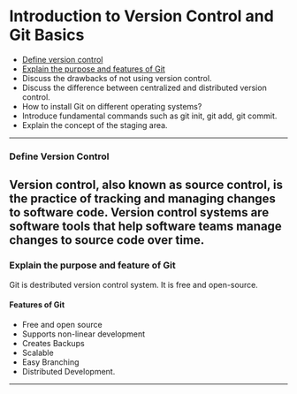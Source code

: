 # Introduction to Version Control and Git Basics
- [Define version control](#define-version-control) 
- [Explain the purpose and features of Git](#explain-the-purpose-and-feature-of-git)
- Discuss the drawbacks of not using version control.
- Discuss the difference between centralized and distributed version control.
- How to install Git on different operating systems?
- Introduce fundamental commands such as git init, git add, git commit.
- Explain the concept of the staging area.

***

### Define Version Control
Version control, also known as source control, is the practice of tracking and managing changes to software code. 
Version control systems are software tools that help software teams manage changes to source code over time. 
---
### Explain the purpose and feature of Git
Git is destributed version control system. It is free and open-source.
#### Features of Git
- Free and open source
- Supports non-linear development
- Creates Backups
- Scalable 
- Easy Branching
- Distributed Development.

---
